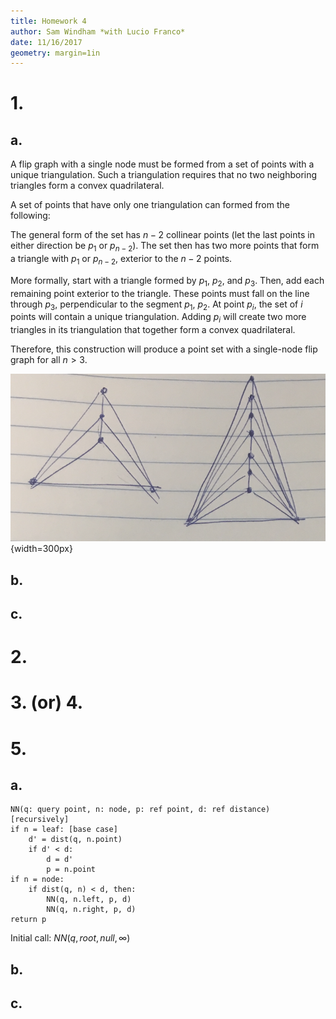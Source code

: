 ```yaml
---
title: Homework 4
author: Sam Windham *with Lucio Franco*
date: 11/16/2017
geometry: margin=1in
---
```


# 1.
## a.

A flip graph with a single node must be formed from a set of points with a unique triangulation.
Such a triangulation requires that no two neighboring triangles form a convex quadrilateral.

A set of points that have only one triangulation can formed from the following:

The general form of the set has $n-2$ collinear points (let the last points in either direction be $p_1$ or $p_{n-2}$). The set then has  two more points that form a triangle with $p_1$ or $p_{n-2}$, exterior to the $n-2$ points. 

More formally, start  with a triangle formed by $p_1$, $p_2$, and $p_3$. Then, add each remaining point exterior to the triangle. These points must fall on the line through $p_3$, perpendicular to the segment $p_1$, $p_2$.
At point $p_i$, the set of $i$ points will contain a unique triangulation. Adding $p_i$ will create two more triangles in its triangulation that together form a convex quadrilateral. 

Therefore, this construction will produce a point set with a single-node flip graph for all $n>3$.

![Two examples - unique triangulation for each](img/1.a.png){width=300px}

## b.



## c.



# 2.



# 3. (or) 4.



# 5.
## a.

```
NN(q: query point, n: node, p: ref point, d: ref distance)
[recursively]
if n = leaf: [base case]
	d' = dist(q, n.point)
	if d' < d:
		d = d'
		p = n.point
if n = node:
	if dist(q, n) < d, then:
		NN(q, n.left, p, d)
		NN(q, n.right, p, d)
return p
```

Initial call: $NN(q, root, null, \infty)$

## b.



## c.


